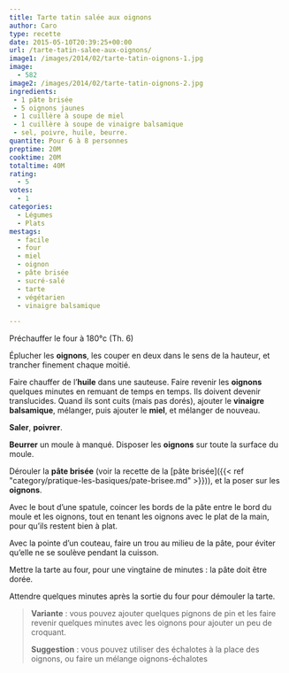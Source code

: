 ```yaml
---
title: Tarte tatin salée aux oignons
author: Caro
type: recette
date: 2015-05-10T20:39:25+00:00
url: /tarte-tatin-salee-aux-oignons/
image1: /images/2014/02/tarte-tatin-oignons-1.jpg
image:
  - 582
image2: /images/2014/02/tarte-tatin-oignons-2.jpg
ingredients:
 - 1 pâte brisée
 - 5 oignons jaunes
 - 1 cuillère à soupe de miel
 - 1 cuillère à soupe de vinaigre balsamique
 - sel, poivre, huile, beurre.
quantite: Pour 6 à 8 personnes
preptime: 20M
cooktime: 20M
totaltime: 40M
rating:
  - 5
votes:
  - 1
categories:
  - Légumes
  - Plats
mestags:
  - facile
  - four
  - miel
  - oignon
  - pâte brisée
  - sucré-salé
  - tarte
  - végétarien
  - vinaigre balsamique

---
```

Préchauffer le four à 180°c (Th. 6)

Éplucher les **oignons**, les couper en deux dans le sens de la hauteur, et trancher finement chaque moitié.

Faire chauffer de l&rsquo;**huile** dans une sauteuse. Faire revenir les **oignons** quelques minutes en remuant de temps en temps. Ils doivent devenir translucides. Quand ils sont cuits (mais pas dorés), ajouter le **vinaigre balsamique**, mélanger, puis ajouter le **miel**, et mélanger de nouveau.

**Saler**, **poivrer**.

**Beurrer** un moule à manqué. Disposer les **oignons** sur toute la surface du moule.

Dérouler la **pâte brisée** (voir la recette de la [pâte brisée]({{< ref "category/pratique-les-basiques/pate-brisee.md" >}})), et la poser sur les **oignons**.

Avec le bout d&rsquo;une spatule, coincer les bords de la pâte entre le bord du moule et les oignons, tout en tenant les oignons avec le plat de la main, pour qu&rsquo;ils restent bien à plat.

Avec la pointe d&rsquo;un couteau, faire un trou au milieu de la pâte, pour éviter qu&rsquo;elle ne se soulève pendant la cuisson.

Mettre la tarte au four, pour une vingtaine de minutes : la pâte doit être dorée.

Attendre quelques minutes après la sortie du four pour démouler la tarte.

> **Variante** : vous pouvez ajouter quelques pignons de pin et les faire revenir quelques minutes avec les oignons pour ajouter un peu de croquant.
>
> **Suggestion** : vous pouvez utiliser des échalotes à la place des oignons, ou faire un mélange oignons-échalotes
